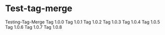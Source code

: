 # Test-tag-merge
Testing-Tag-Merge
Tag 1.0.0
Tag 1.0.1
Tag 1.0.2
Tag 1.0.3
Tag 1.0.4
Tag 1.0.5
Tag 1.0.6
Tag 1.0.7
Tag 1.0.8
